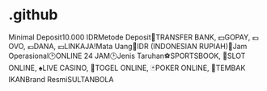 # .github
Minimal Deposit10.000 IDRMetode Deposit🏧TRANSFER BANK, 💵GOPAY, 💷OVO, 💶DANA, 💴LINKAJA!Mata Uang💸IDR (INDONESIAN RUPIAH)💸Jam Operasional🕑ONLINE 24 JAM🕑Jenis Taruhan⚽️SPORTSBOOK, 🎰SLOT ONLINE, ♠LIVE CASINO, 🧮TOGEL ONLINE, 🃏POKER ONLINE, 🐠TEMBAK IKANBrand ResmiSULTANBOLA
